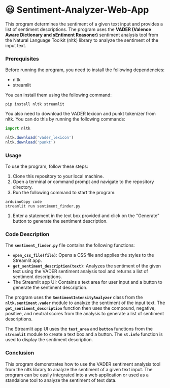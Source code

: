 # 😃 Sentiment-Analyzer-Web-App

This program determines the sentiment of a given text input and provides a list of sentiment descriptions. The program uses the **VADER (Valence Aware Dictionary and sEntiment Reasoner)** sentiment analysis tool from the Natural Language Toolkit (nltk) library to analyze the sentiment of the input text.

### **Prerequisites**

Before running the program, you need to install the following dependencies:

- nltk
- streamlit

You can install them using the following command:

```
pip install nltk streamlit
```

You also need to download the VADER lexicon and punkt tokenizer from nltk. You can do this by running the following commands:

```jsx
import nltk

nltk.download('vader_lexicon')
nltk.download('punkt')
```

### **Usage**

To use the program, follow these steps:

1. Clone this repository to your local machine.
2. Open a terminal or command prompt and navigate to the repository directory.
3. Run the following command to start the program:

```
arduinoCopy code
streamlit run sentiment_finder.py

```

1. Enter a statement in the text box provided and click on the "Generate" button to generate the sentiment description.

### **Code Description**

The **`sentiment_finder.py`** file contains the following functions:

- **`open_css_file(file)`**: Opens a CSS file and applies the styles to the Streamlit app.
- **`get_sentiment_description(text)`**: Analyzes the sentiment of the given text using the VADER sentiment analysis tool and returns a list of sentiment descriptions.
- The Streamlit app UI: Contains a text area for user input and a button to generate the sentiment description.

The program uses the **`SentimentIntensityAnalyzer`** class from the **`nltk.sentiment.vader`** module to analyze the sentiment of the input text. The **`get_sentiment_description`** function then uses the compound, negative, positive, and neutral scores from the analysis to generate a list of sentiment descriptions.

The Streamlit app UI uses the **`text_area`** and **`button`** functions from the **`streamlit`** module to create a text box and a button. The **`st.info`** function is used to display the sentiment description.

### **Conclusion**

This program demonstrates how to use the VADER sentiment analysis tool from the nltk library to analyze the sentiment of a given text input. The program can be easily integrated into a web application or used as a standalone tool to analyze the sentiment of text data.
